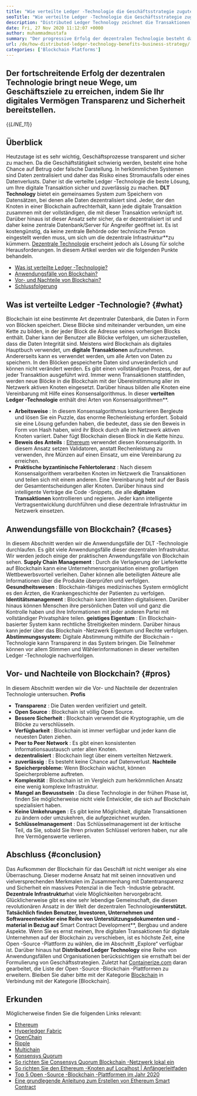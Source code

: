 ```yaml
---
title: "Wie verteilte Ledger -Technologie die Geschäftsstrategie zugute kommt" 
seoTitle: "Wie verteilte Ledger -Technologie die Geschäftsstrategie zugute kommt" 
description: "Distributed Ledger Technology zeichnet die Transaktionen auf eine nachvollziehbare Weise auf. In diesem Artikel geht es um die Auswirkungen der dezentralen Technologie auf die Wirtschaft." 
date: Fri, 27 Nov 2020 11:12:07 +0000
author: muhammadmustafa
summary: "Der progressive Erfolg der dezentralen Technologie besteht darin, neue Wege zu erreichen, um Geschäftsziele zu erreichen, indem Transparenz & amp; Sicherheit zu Ihren digitalen Vermögenswerten." 
url: /de/how-distributed-ledger-technology-benefits-business-strategy/
categories: ['Blockchain Platforms']
---
```


## Der fortschreitende Erfolg der dezentralen Technologie bringt neue Wege, um Geschäftsziele zu erreichen, indem Sie Ihr digitales Vermögen Transparenz und Sicherheit bereitstellen.
{{_LINE_11_}}

## Überblick
Heutzutage ist es sehr wichtig, Geschäftsprozesse transparent und sicher zu machen. Da die Geschäftstätigkeit schwierig werden, besteht eine hohe Chance auf Betrug oder falsche Darstellung. In herkömmlichen Systemen sind Daten zentralisiert und daher das Risiko eines Stromausfalls oder eines Datenverlusts. Daher ist die verteilte Ledger -Technologie die beste Lösung, um Ihre digitale Transaktion sicher und zuverlässig zu machen. **DLT Technology** bietet ein gemeinsames System zum Speichern von Datensätzen, bei denen alle Daten dezentralisiert sind. Jeder, der den Knoten in einer Blockchain aufrechterhält, kann jede digitale Transaktion zusammen mit der vollständigen, die mit dieser Transaktion verknüpft ist. Darüber hinaus ist dieser Ansatz sehr sicher, da er dezentralisiert ist und daher keine zentrale Datenbank/Server für Angreifer geöffnet ist. Es ist kostengünstig, da keine zentrale Behörde oder technische Person eingestellt werden muss, um sich um die dezentrale Infrastruktur**zu kümmern. [Dezentrale Technologie][1] erscheint jedoch als Lösung für solche Herausforderungen.
In diesem Artikel werden wir die folgenden Punkte behandeln.
  * [Was ist verteilte Ledger -Technologie?][2]
  * [Anwendungsfälle von Blockchain?][3]
  * [Vor- und Nachteile von Blockchain?][4]
  * [Schlussfolgerung][5]

## Was ist verteilte Ledger -Technologie? {#what}

Blockchain ist eine bestimmte Art dezentraler Datenbank, die Daten in Form von Blöcken speichert. Diese Blöcke sind miteinander verbunden, um eine Kette zu bilden, in der jeder Block die Adresse seines vorherigen Blocks enthält. Daher kann der Benutzer alle Blöcke verfolgen, um sicherzustellen, dass die Daten Integrität sind. Meistens wird Blockchain als digitales Hauptbuch verwendet, um **digitale Transaktionen** aufzunehmen. Andererseits kann es verwendet werden, um alle Arten von Daten zu speichern. In den Blöcken gespeicherte Daten sind unveränderlich und können nicht verändert werden.
Es gibt einen vollständigen Prozess, der auf jeder Transaktion ausgeführt wird. Immer wenn Transaktionen stattfinden, werden neue Blöcke in die Blockchain mit der Übereinstimmung aller im Netzwerk aktiven Knoten eingesetzt. Darüber hinaus bilden alle Knoten eine Vereinbarung mit Hilfe eines Konsensalgorithmus. In dieser **verteilten Ledger -Technologie** enthält drei Arten von Konsensalgorithmen**.
* **Arbeitsweise** : In diesem Konsensalgorithmus konkurrieren Bergleute und lösen Sie ein Puzzle, das enorme Rechenleistung erfordert. Sobald sie eine Lösung gefunden haben, die bedeutet, dass sie den Beweis in Form von Hash haben, wird ihr Block durch alle im Netzwerk aktiven Knoten variiert. Daher fügt Blockchain diesen Block in die Kette hinzu.
* **Beweis des Anteils** : [Ethereum][6] verwendet diesen Konsensalgorith. In diesem Ansatz setzen Validatoren, anstatt Rechenleistung zu verwenden, ihre Münzen auf einen Einsatz, um eine Vereinbarung zu erreichen.
* **Praktische byzantinische Fehlertoleranz** : Nach diesem Konsensalgorithem verarbeiten Knoten im Netzwerk die Transaktionen und teilen sich mit einem anderen. Eine Vereinbarung hebt auf der Basis der Gesamtentscheidungen aller Knoten.
Darüber hinaus sind intelligente Verträge die Code -Snippets, die alle **digitalen Transaktionen** kontrollieren und regieren. Jeder kann intelligente Vertragsentwicklung durchführen und diese dezentrale Infrastruktur im Netzwerk einsetzen.

## Anwendungsfälle von Blockchain? {#cases}

In diesem Abschnitt werden wir die Anwendungsfälle der DLT -Technologie durchlaufen. Es gibt viele Anwendungsfälle dieser dezentralen Infrastruktur. Wir werden jedoch einige der praktischen Anwendungsfälle von Blockchain sehen.
**Supply Chain Management** : Durch die Verlagerung der Lieferkette auf Blockchain kann eine Unternehmensorganisation einen großartigen Wettbewerbsvorteil verleihen. Daher können alle beteiligten Akteure alle Informationen über die Produkte überprüfen und verfolgen.
**Gesundheitswesen** : Blockchain-fähiges medizinisches System ermöglicht es den Ärzten, die Krankengeschichte der Patienten zu verfolgen.
**Identitätsmanagement** : Blockchain kann Identitäten digitalisieren. Darüber hinaus können Menschen ihre persönlichen Daten voll und ganz die Kontrolle haben und ihre Informationen mit jeder anderen Partei mit vollständiger Privatsphäre teilen.
**geistiges Eigentum** : Ein Blockchain-basierter System kann rechtliche Streitigkeiten mindern. Darüber hinaus kann jeder über das Blockchain -Netzwerk Eigentum und Rechte verfolgen.
**Abstimmungssystem:**  Digitale Abstimmung mithilfe der Blockchain -Technologie kann Transparenz in das System bringen. Die Teilnehmer können vor allem Stimmen und Wählerinformationen in dieser verteilten Ledger -Technologie nachverfolgen.

## Vor- und Nachteile von Blockchain? {#pros}

In diesem Abschnitt werden wir die Vor- und Nachteile der dezentralen Technologie untersuchen.
**Profis** 
* **Transparenz** : Die Daten werden verifiziert und geteilt.
* **Open Source** : Blockchain ist völlig Open Source.
* **Bessere Sicherheit** : Blockchain verwendet die Kryptographie, um die Blöcke zu verschlüsseln.
* **Verfügbarkeit** : Blockchain ist immer verfügbar und jeder kann die neuesten Daten ziehen.
* **Peer to Peer Network** : Es gibt einen konsistenten Informationsaustausch unter allen Knoten.
* **dezentralisiert** : Blockchain liegt über einem verteilten Netzwerk.
* **zuverlässig** : Es besteht keine Chance auf Datenverlust.
**Nachteile** 
* **Speicherprobleme:**  Wenn Blockchain wächst, können Speicherprobleme auftreten.
* **Komplexität** : Blockchain ist im Vergleich zum herkömmlichen Ansatz eine wenig komplexe Infrastruktur.
* **Mangel an Bewusstsein** : Da diese Technologie in der frühen Phase ist, finden Sie möglicherweise nicht viele Entwickler, die sich auf Blockchain spezialisiert haben.
* **Keine Umkehrungen** : Es gibt keine Möglichkeit, digitale Transaktionen zu ändern oder umzukehren, die aufgezeichnet wurden.
* **Schlüsselmanagement** : Das Schlüsselmanagement ist der kritische Teil, da Sie, sobald Sie Ihren privaten Schlüssel verloren haben, nur alle Ihre Vermögenswerte verlieren.

## Abschluss {#conclusion}

Das Aufkommen der Blockchain für das Geschäft ist nicht weniger als eine Überraschung. Dieser moderne Ansatz hat mit seinen innovativen und vielversprechenden Merkmalen im Zusammenhang mit Datentransparenz und Sicherheit ein massives Potenzial in die Tech -Industrie gebracht. **Dezentrale Infrastruktur**hat viele Möglichkeiten hervorgebracht. Glücklicherweise gibt es eine sehr lebendige Gemeinschaft, die diesen revolutionären Ansatz in der Welt der dezentralen Technologie**unterstützt. Tatsächlich finden Benutzer, Investoren, Unternehmen und Softwareentwickler eine Reihe von Unterstützungsdokumenten und -material in Bezug auf** Smart Contract Development**, Bergbau und andere Aspekte. Wenn Sie es ernst meinen, Ihre digitalen Transaktionen für digitale Unternehmen auf der Blockchain zu verschieben, ist es höchste Zeit, eine Open -Source -Plattform zu wählen, die im Abschnitt „Explore“ verfügbar ist.
Darüber hinaus hat **Distributed Ledger Technology** eine Reihe von Anwendungsfällen und Organisationen berücksichtigen sie ernsthaft bei der Formulierung von Geschäftsstrategien. Zuletzt hat [Containerize.com][7] daran gearbeitet, die Liste der Open -Source -Blockchain -Plattformen zu erweitern. Bleiben Sie daher bitte mit der Kategorie [Blockchain][1] in Verbindung mit der Kategorie [Blockchain].

## Erkunden
Möglicherweise finden Sie die folgenden Links relevant:
  * [Ethereum][6]
  * [Hyperledger Fabric][8]
  * [OpenChain][9]
  * [Ripple][10]
  * [Multichain][11]
  * [Konsensys Quorum][12]
  * [So richten Sie Consensys Quorum Blockchain -Netzwerk lokal ein][13]
  * [So richten Sie den Ethereum -Knoten auf Localhost | Anfängerleitfaden][14]
  * [Top 5 Open -Source -Blockchain -Plattformen im Jahr 2020][15]
  * [Eine grundlegende Anleitung zum Erstellen von Ethereum Smart Contract][16]



[1]: https://products.containerize.com/blockchain-platforms/
[2]: #what
[3]: #cases
[4]: #pros
[5]: #conclusion
[6]: https://products.containerize.com/blockchain-platforms/ethereum
[7]: https://www.containerize.com/
[8]: https://products.containerize.com/blockchain-platforms/hyperledger-fabric
[9]: https://products.containerize.com/blockchain-platforms/openchain
[10]: https://products.containerize.com/blockchain-platforms/ripple
[11]: https://products.containerize.com/blockchain-platforms/multichain
[12]: https://products.containerize.com/blockchain-platforms/consensys-quorum
[13]: https://blog.containerize.com/blockchain-platforms/how-to-setup-consensys-quorum-blockchain-network-locally/
[14]: https://blog.containerize.com/blockchain-platforms/what-is-testnet-how-to-deploy-it-ethereum-testnet/
[15]: https://blog.containerize.com/blockchain-platforms/top-5-open-source-blockchain-platforms-in-2020/
[16]: https://blog.containerize.com/
